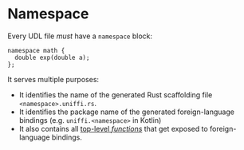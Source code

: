 # Namespace

Every UDL file *must* have a `namespace` block:

```idl
namespace math {
  double exp(double a);
};
```

It serves multiple purposes:
- It identifies the name of the generated Rust scaffolding file `<namespace>.uniffi.rs`.
- It identifies the package name of the generated foreign-language bindings (e.g. `uniffi.<namespace>` in Kotlin)
- It also contains all [top-level *functions*](./functions.md) that get exposed to foreign-language bindings.
